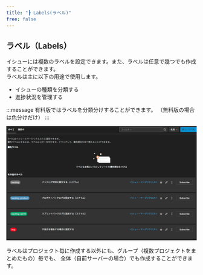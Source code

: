 ```yaml
---
title: "┣ Labels(ラベル)"
free: false
---
```


## ラベル（Labels）

イシューには複数のラベルを設定できます。また、ラベルは任意で幾つでも作成することができます。  
ラベルは主に以下の用途で使用します。

- イシューの種類を分類する
- 進捗状況を管理する

:::message
有料版ではラベルを分類分けすることができます。
（無料版の場合は色分けだけ）
:::

![](/images/books/497459787cb294/issue_03.png)

ラベルはプロジェクト毎に作成する以外にも、グループ（複数プロジェクトをまとめたもの）毎でも、
全体（自前サーバーの場合）でも作成することができます。
